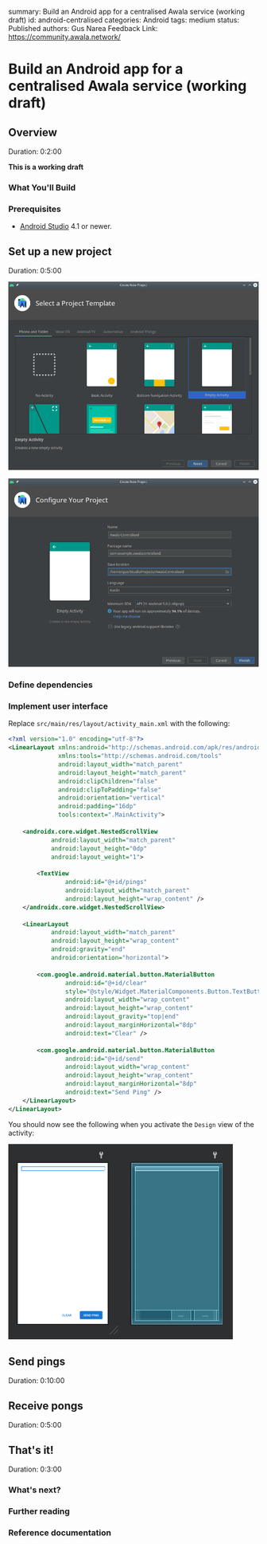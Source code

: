 summary: Build an Android app for a centralised Awala service (working draft)
id: android-centralised
categories: Android
tags: medium
status: Published
authors: Gus Narea
Feedback Link: https://community.awala.network/

# Build an Android app for a centralised Awala service (working draft)

## Overview

Duration: 0:2:00

**This is a working draft**

### What You'll Build

### Prerequisites

- [Android Studio](https://developer.android.com/studio) 4.1 or newer.

## Set up a new project

Duration: 0:5:00

![](./images/android-centralised/android-studio-project-template.png)

![](./images/android-centralised/android-studio-project-config.png)

### Define dependencies

### Implement user interface

Replace `src/main/res/layout/activity_main.xml` with the following:

```xml
<?xml version="1.0" encoding="utf-8"?>
<LinearLayout xmlns:android="http://schemas.android.com/apk/res/android"
              xmlns:tools="http://schemas.android.com/tools"
              android:layout_width="match_parent"
              android:layout_height="match_parent"
              android:clipChildren="false"
              android:clipToPadding="false"
              android:orientation="vertical"
              android:padding="16dp"
              tools:context=".MainActivity">

    <androidx.core.widget.NestedScrollView
            android:layout_width="match_parent"
            android:layout_height="0dp"
            android:layout_weight="1">

        <TextView
                android:id="@+id/pings"
                android:layout_width="match_parent"
                android:layout_height="wrap_content" />
    </androidx.core.widget.NestedScrollView>

    <LinearLayout
            android:layout_width="match_parent"
            android:layout_height="wrap_content"
            android:gravity="end"
            android:orientation="horizontal">

        <com.google.android.material.button.MaterialButton
                android:id="@+id/clear"
                style="@style/Widget.MaterialComponents.Button.TextButton"
                android:layout_width="wrap_content"
                android:layout_height="wrap_content"
                android:layout_gravity="top|end"
                android:layout_marginHorizontal="8dp"
                android:text="Clear" />

        <com.google.android.material.button.MaterialButton
                android:id="@+id/send"
                android:layout_width="wrap_content"
                android:layout_height="wrap_content"
                android:layout_marginHorizontal="8dp"
                android:text="Send Ping" />
    </LinearLayout>
</LinearLayout>
```

You should now see the following when you activate the `Design` view of the activity:

![](./images/android-centralised/activity-design-view.png)

## Send pings

Duration: 0:10:00

## Receive pongs

Duration: 0:5:00

## That's it!

Duration: 0:3:00

### What's next?


### Further reading


### Reference documentation
 
